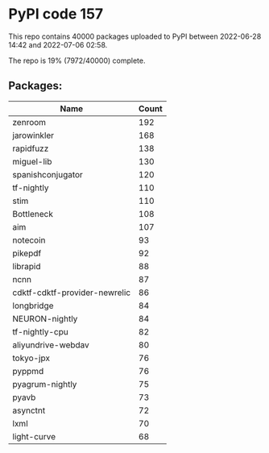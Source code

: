 # PyPI code 157

This repo contains 40000 packages uploaded to PyPI between 
2022-06-28 14:42 and 2022-07-06 02:58.

The repo is 19% (7972/40000) complete.

## Packages:

| Name  | Count |
| ----- | ----- |
| zenroom | 192 |
| jarowinkler | 168 |
| rapidfuzz | 138 |
| miguel-lib | 130 |
| spanishconjugator | 120 |
| tf-nightly | 110 |
| stim | 110 |
| Bottleneck | 108 |
| aim | 107 |
| notecoin | 93 |
| pikepdf | 92 |
| librapid | 88 |
| ncnn | 87 |
| cdktf-cdktf-provider-newrelic | 86 |
| longbridge | 84 |
| NEURON-nightly | 84 |
| tf-nightly-cpu | 82 |
| aliyundrive-webdav | 80 |
| tokyo-jpx | 76 |
| pyppmd | 76 |
| pyagrum-nightly | 75 |
| pyavb | 73 |
| asynctnt | 72 |
| lxml | 70 |
| light-curve | 68 |


